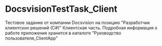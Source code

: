 # DocsvisionTestTask_Client
Тестовое задание от компании Docsvision на позицию "Разработчик клиентских решений (С#)"
Клиентская часть.
Подробная информация о работе приложения хранится в каталоге "Руководство пользователя_ClientApp"

